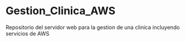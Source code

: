 # Gestion_Clinica_AWS
Repositorio del servidor web para la gestion de una clinica incluyendo servicios de AWS
